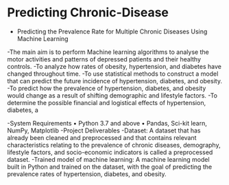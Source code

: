 #  Predicting Chronic-Disease

- Predicting the Prevalence Rate for Multiple Chronic Diseases Using Machine Learning

-The main aim is to perform Machine learning algorithms to analyse the motor activities and patterns of depressed patients and their healthy controls.
-To analyze how rates of obesity, hypertension, and diabetes have changed throughout time.
-To use statistical methods to construct a model that can predict the future incidence of hypertension, diabetes, and obesity.
-To predict how the prevalence of hypertension, diabetes, and obesity would change as a result of shifting demographic and lifestyle factors.
-To determine the possible financial and logistical effects of hypertension, diabetes, a

-System Requirements
•	Python 3.7 and above
•	Pandas, Sci-kit learn, NumPy, Matplotlib
-Project Deliverables
-Dataset: A dataset that has already been cleaned and preprocessed and that contains relevant characteristics relating to the prevalence of chronic diseases, demography, 
          lifestyle factors, and socio-economic indicators is called a preprocessed dataset.
-Trained model of machine learning: A machine learning model built in Python and trained on the dataset, with the goal of predicting the prevalence rates of hypertension, 
                                    diabetes, and obesity.



